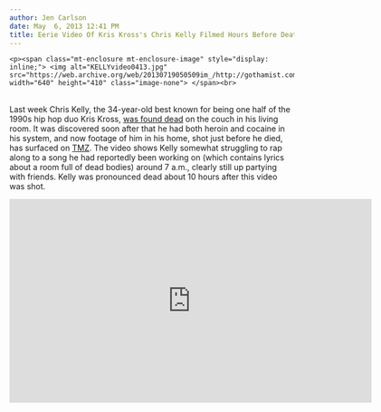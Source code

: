 ```yaml
---
author: Jen Carlson
date: May  6, 2013 12:41 PM
title: Eerie Video Of Kris Kross's Chris Kelly Filmed Hours Before Death Has Surfaced
---
```



	
	
	
	<p><span class="mt-enclosure mt-enclosure-image" style="display: inline;"> <img alt="KELLYvideo0413.jpg" src="https://web.archive.org/web/20130719050509im_/http://gothamist.com/attachments/arts_jen/KELLYvideo0413.jpg" width="640" height="410" class="image-none"> </span><br>
 <br>
Last week Chris Kelly, the 34-year-old best known for being one half of the 1990s hip hop duo Kris Kross, <a href="https://web.archive.org/web/20130719050509/http://gothamist.com/2013/05/01/kris_krosss_chris_kelly_found_has_d.php">was found dead</a> on the couch in his living room. It was discovered soon after that he had both heroin and cocaine in his system, and now footage of him in his home, shot just before he died, has surfaced on <a href="https://web.archive.org/web/20130719050509/http://www.tmz.com/2013/05/06/chris-kelly-video-drugged-out-rap-session-hours-before-he-died/">TMZ</a>. The video shows Kelly somewhat struggling to rap along to a song he had reportedly been working on (which contains lyrics about a room full of dead bodies) around 7 a.m., clearly still up partying with friends. Kelly was pronounced dead about 10 hours after this video was shot.</p>

<p><iframe id="kaltura_player_1367857033" height="360" width="640" style="border: 0px solid #ffffff;" src="https://web.archive.org/web/20130719050509if_/http://cdnapi.kaltura.com/index.php/kwidget/wid/1_jqw8vkh3/uiconf_id/6740162/st_cache/37569?referer=http://www.tmz.com/videos/0_wb1efy0h&amp;">Unfortunately your browser does not support IFrames.</iframe></p>
	
	
	
	
	
